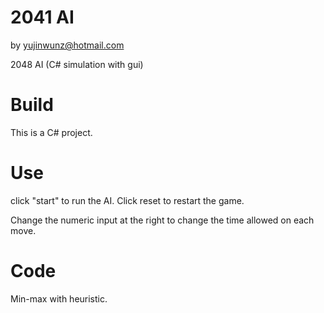 2041 AI
============

by yujinwunz@hotmail.com

2048 AI (C# simulation with gui)


# Build

This is a C# project.

# Use

click "start" to run the AI. Click reset to restart the game.

Change the numeric input at the right to change the time allowed on each move.

# Code

Min-max with heuristic.